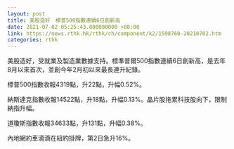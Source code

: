 ```yaml
---
layout: post
title: 美股造好　標普500指數連續6日創新高
date: 2021-07-02 05:25:43.000000000 +08:00
link: https://news.rthk.hk/rthk/ch/component/k2/1598760-20210702.htm
categories: rthk
---
```


美股造好，受就業及製造業數據支持。標準普爾500指數連續6日創新高，是去年8月以來首次，並創今年2月初以來最長連升紀錄。

標普500指數收報4319點，升22點，升幅0.52%。

納斯達克指數收報14522點，升18點，升幅0.13%。晶片股拖累科技股向下，限制納指升幅。

道瓊斯指數收報34633點，升131點，升幅0.38%。

內地網約車滴滴在紐約掛牌，第2日急升16%。
